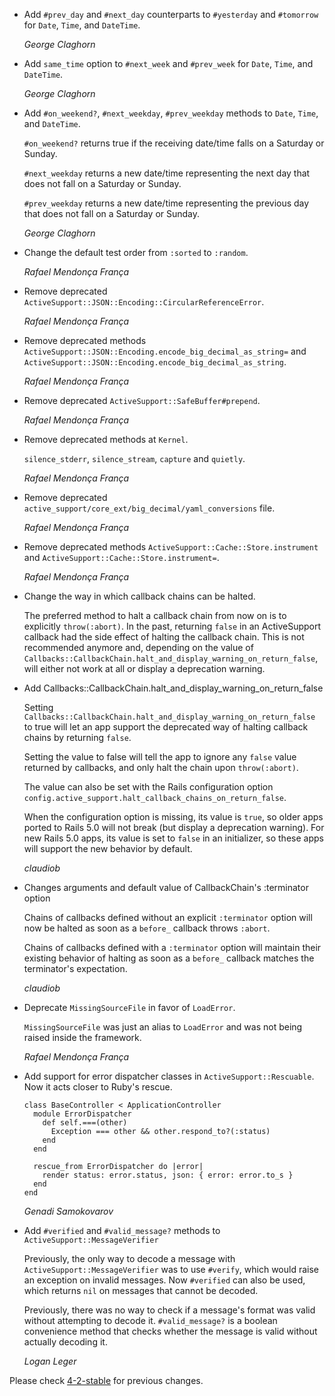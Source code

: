 *   Add `#prev_day` and `#next_day` counterparts to `#yesterday` and
    `#tomorrow` for `Date`, `Time`, and `DateTime`.

    *George Claghorn*

*   Add `same_time` option to `#next_week` and `#prev_week` for `Date`, `Time`,
    and `DateTime`.

    *George Claghorn*

*   Add `#on_weekend?`, `#next_weekday`, `#prev_weekday` methods to `Date`,
    `Time`, and `DateTime`.

    `#on_weekend?` returns true if the receiving date/time falls on a Saturday
    or Sunday.

    `#next_weekday` returns a new date/time representing the next day that does
    not fall on a Saturday or Sunday.

    `#prev_weekday` returns a new date/time representing the previous day that
    does not fall on a Saturday or Sunday.

    *George Claghorn*

*   Change the default test order from `:sorted` to `:random`.

    *Rafael Mendonça França*

*   Remove deprecated `ActiveSupport::JSON::Encoding::CircularReferenceError`.

    *Rafael Mendonça França*

*   Remove deprecated methods `ActiveSupport::JSON::Encoding.encode_big_decimal_as_string=`
    and `ActiveSupport::JSON::Encoding.encode_big_decimal_as_string`.

    *Rafael Mendonça França*

*   Remove deprecated `ActiveSupport::SafeBuffer#prepend`.

    *Rafael Mendonça França*

*   Remove deprecated methods at `Kernel`.

    `silence_stderr`, `silence_stream`, `capture` and `quietly`.

    *Rafael Mendonça França*

*   Remove deprecated `active_support/core_ext/big_decimal/yaml_conversions`
    file.

    *Rafael Mendonça França*

*   Remove deprecated methods `ActiveSupport::Cache::Store.instrument` and
    `ActiveSupport::Cache::Store.instrument=`.

    *Rafael Mendonça França*

*   Change the way in which callback chains can be halted.

    The preferred method to halt a callback chain from now on is to explicitly
    `throw(:abort)`.
    In the past, returning `false` in an ActiveSupport callback had the side
    effect of halting the callback chain. This is not recommended anymore and,
    depending on the value of
    `Callbacks::CallbackChain.halt_and_display_warning_on_return_false`, will
    either not work at all or display a deprecation warning.

*   Add Callbacks::CallbackChain.halt_and_display_warning_on_return_false

    Setting `Callbacks::CallbackChain.halt_and_display_warning_on_return_false`
    to true will let an app support the deprecated way of halting callback
    chains by returning `false`.

    Setting the value to false will tell the app to ignore any `false` value
    returned by callbacks, and only halt the chain upon `throw(:abort)`.

    The value can also be set with the Rails configuration option
    `config.active_support.halt_callback_chains_on_return_false`.

    When the configuration option is missing, its value is `true`, so older apps
    ported to Rails 5.0 will not break (but display a deprecation warning).
    For new Rails 5.0 apps, its value is set to `false` in an initializer, so
    these apps will support the new behavior by default.

    *claudiob*

*   Changes arguments and default value of CallbackChain's :terminator option

    Chains of callbacks defined without an explicit `:terminator` option will
    now be halted as soon as a `before_` callback throws `:abort`.

    Chains of callbacks defined with a `:terminator` option will maintain their
    existing behavior of halting as soon as a `before_` callback matches the
    terminator's expectation.

    *claudiob*

*   Deprecate `MissingSourceFile` in favor of `LoadError`.

    `MissingSourceFile` was just an alias to `LoadError` and was not being
    raised inside the framework.

    *Rafael Mendonça França*

*   Add support for error dispatcher classes in `ActiveSupport::Rescuable`.
    Now it acts closer to Ruby's rescue.

        class BaseController < ApplicationController
          module ErrorDispatcher
            def self.===(other)
              Exception === other && other.respond_to?(:status)
            end
          end

          rescue_from ErrorDispatcher do |error|
            render status: error.status, json: { error: error.to_s }
          end
        end

    *Genadi Samokovarov*

*   Add `#verified` and `#valid_message?` methods to `ActiveSupport::MessageVerifier`

    Previously, the only way to decode a message with `ActiveSupport::MessageVerifier`
    was to use `#verify`, which would raise an exception on invalid messages. Now
    `#verified` can also be used, which returns `nil` on messages that cannot be
    decoded.

    Previously, there was no way to check if a message's format was valid without
    attempting to decode it. `#valid_message?` is a boolean convenience method that
    checks whether the message is valid without actually decoding it.

    *Logan Leger*

Please check [4-2-stable](https://github.com/rails/rails/blob/4-2-stable/activesupport/CHANGELOG.md) for previous changes.
